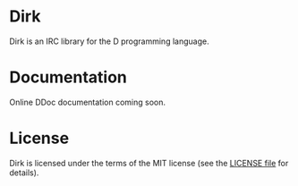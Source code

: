 Dirk
============================================
Dirk is an IRC library for the D programming language.

Documentation
============================================
Online DDoc documentation coming soon.

License
============================================
Dirk is licensed under the terms of the MIT license (see the [LICENSE file](http://github.com/JakobOvrum/LuaD/blob/master//LICENSE) for details).
